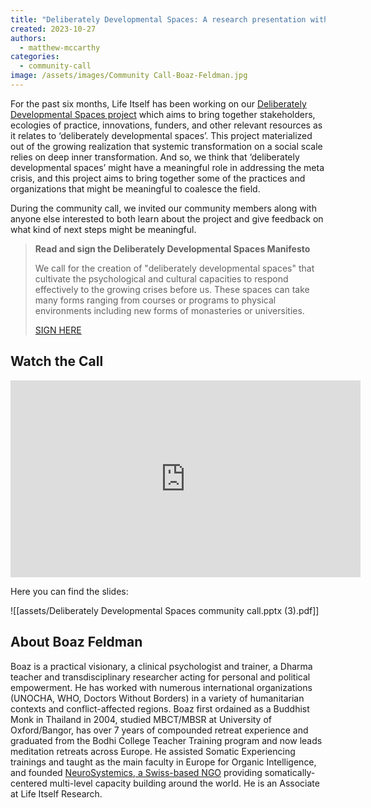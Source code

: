 ```yaml
---
title: "Deliberately Developmental Spaces: A research presentation with Boaz Feldman, Rufus Pollock, Catherine Tran and Matthew McCarthy"
created: 2023-10-27
authors:
  - matthew-mccarthy
categories:
  - community-call
image: /assets/images/Community Call-Boaz-Feldman.jpg
---
```

For the past six months, Life Itself has been  working on our [Deliberately Developmental Spaces project](https://lifeitself.org/blog/2023/06/20/building-field-for-developmental-spaces) which aims to bring together stakeholders, ecologies of practice, innovations, funders, and other relevant resources as it relates to ‘deliberately developmental spaces’. This project materialized out of the growing realization that systemic transformation on a social scale relies on deep inner transformation. And so, we think that ‘deliberately developmental spaces’ might have a meaningful role in addressing the meta crisis, and this project aims to bring together some of the practices and organizations that might be meaningful to coalesce the field. 

During the community call, we invited our community members along with anyone else interested to both learn about the project and give feedback on what kind of next steps might be meaningful. 

> **Read and sign the Deliberately Developmental Spaces Manifesto**
> 
> We call for the creation of "deliberately developmental spaces" that cultivate the psychological and cultural capacities to respond effectively to the growing crises before us. These spaces can take many forms ranging from courses or programs to physical environments including new forms of monasteries or universities.
> 
> [SIGN HERE](https://developmentalspaces.org/)

## Watch the Call

<iframe width="560" height="315" src="https://www.youtube.com/embed/IuLXZhuA5Q0?si=W-YOgtLVJsezL3uN" title="YouTube video player" frameborder="0" allow="accelerometer; autoplay; clipboard-write; encrypted-media; gyroscope; picture-in-picture; web-share" allowfullscreen></iframe>

Here you can find the slides: 

![[assets/Deliberately Developmental Spaces community call.pptx (3).pdf]]
## About Boaz Feldman

Boaz is a practical visionary, a clinical psychologist and trainer, a Dharma teacher and transdisciplinary researcher acting for personal and political empowerment. He has worked with numerous international organizations (UNOCHA, WHO, Doctors Without Borders) in a variety of humanitarian contexts and conflict-affected regions. Boaz first ordained as a Buddhist Monk in Thailand in 2004, studied MBCT/MBSR at University of Oxford/Bangor, has over 7 years of compounded retreat experience and graduated from the Bodhi College Teacher Training program and now leads meditation retreats across Europe. He assisted Somatic Experiencing trainings and taught as the main faculty in Europe for Organic Intelligence, and founded [NeuroSystemics, a Swiss-based NGO](https://neurosystemics.org/) providing somatically-centered multi-level capacity building around the world. He is an Associate at Life Itself Research.


